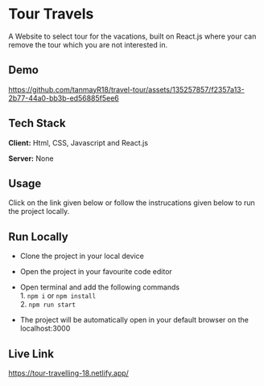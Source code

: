 
# Tour Travels

A Website to select tour for the vacations, built on React.js where your can remove the tour which you are not interested in.
## Demo

https://github.com/tanmayR18/travel-tour/assets/135257857/f2357a13-2b77-44a0-bb3b-ed56885f5ee6


## Tech Stack

**Client:** Html, CSS, Javascript and React.js

**Server:** None

## Usage

Click on the link given below or follow the instrucations given below to run the project locally.




## Run Locally

- Clone the project in your local device
- Open the project in your favourite code editor
- Open terminal and add the following commands  
        1. `npm i` or `npm install`  
        2. `npm run start`  
        
- The project will be automatically open in your default browser on the localhost:3000
## Live Link

https://tour-travelling-18.netlify.app/
